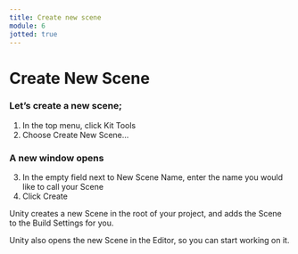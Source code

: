 ```yaml
---
title: Create new scene
module: 6
jotted: true
---
```


# Create New Scene

### Let’s create a new scene;

1. In the top menu, click Kit Tools
2. Choose Create New Scene...

### A new window opens

3. In the empty field next to New Scene Name, enter the name you would like to call your Scene
4. Click Create

Unity creates a new Scene in the root of your project, and adds the Scene to the Build Settings for you.

Unity also opens the new Scene in the Editor, so you can start working on it.